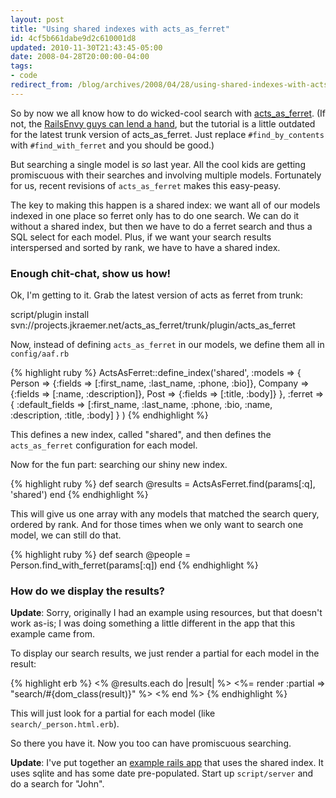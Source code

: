 ```yaml
---
layout: post
title: "Using shared indexes with acts_as_ferret"
id: 4cf5b661dabe9d2c610001d8
updated: 2010-11-30T21:43:45-05:00
date: 2008-04-28T20:00:00-04:00
tags:
- code
redirect_from: /blog/archives/2008/04/28/using-shared-indexes-with-acts_as_ferret/
---
```


So by now we all know how to do wicked-cool search with [acts\_as\_ferret](http://projects.jkraemer.net/acts_as_ferret/). (If not, the [RailsEnvy guys can lend a hand](http://www.railsenvy.com/2007/2/19/acts-as-ferret-tutorial), but the tutorial is a little outdated for the latest trunk version of acts\_as\_ferret. Just replace `#find_by_contents` with `#find_with_ferret` and you should be good.)

But searching a single model is *so* last year. All the cool kids are getting promiscuous with their searches and involving multiple models. Fortunately for us, recent revisions of `acts_as_ferret` makes this easy-peasy.

The key to making this happen is a shared index: we want all of our models indexed in one place so ferret only has to do one search. We can do it without a shared index, but then we have to do a ferret search and thus a SQL select for each model. Plus, if we want your search results interspersed and sorted by rank, we have to have a shared index.

### Enough chit-chat, show us how!

Ok, I'm getting to it. Grab the latest version of acts as ferret from trunk:

script/plugin install svn://projects.jkraemer.net/acts\_as\_ferret/trunk/plugin/acts\_as\_ferret

Now, instead of defining `acts_as_ferret` in our models, we define them all in `config/aaf.rb`

{% highlight ruby %}
ActsAsFerret::define_index('shared',
 :models => {
   Person  => {:fields => [:first_name, :last_name, :phone, :bio]},
   Company => {:fields => [:name, :description]},
   Post    => {:fields => [:title, :body]}
 },
 :ferret   => {
   :default_fields => [:first_name, :last_name, :phone, :bio, :name, :description, :title, :body]
 }
)
{% endhighlight %}

This defines a new index, called "shared", and then defines the `acts_as_ferret` configuration for each model.

Now for the fun part: searching our shiny new index.

{% highlight ruby %}
def search
  @results = ActsAsFerret.find(params[:q], 'shared')
end
{% endhighlight %}

This will give us one array with any models that matched the search query, ordered by rank. And for those times when we only want to search one model, we can still do that.

{% highlight ruby %}
def search
  @people = Person.find_with_ferret(params[:q])
end
{% endhighlight %}

### How do we display the results?

**Update**: Sorry, originally I had an example using resources, but that doesn't work as-is; I was doing something a little different in the app that this example came from.

To display our search results, we just render a partial for each model in the result:

{% highlight erb %}
<% @results.each do |result| %>
  <%= render :partial => "search/#{dom_class(result)}" %>
<% end %>
{% endhighlight %}

This will just look for a partial for each model (like `search/_person.html.erb`).

So there you have it. Now you too can have promiscuous searching.

**Update**: I've put together an [example rails app](http://opensoul.org/assets/2008/5/12/ferret-example_1.zip) that uses the shared index. It uses sqlite and has some date pre-populated. Start up `script/server` and do a search for "John".

